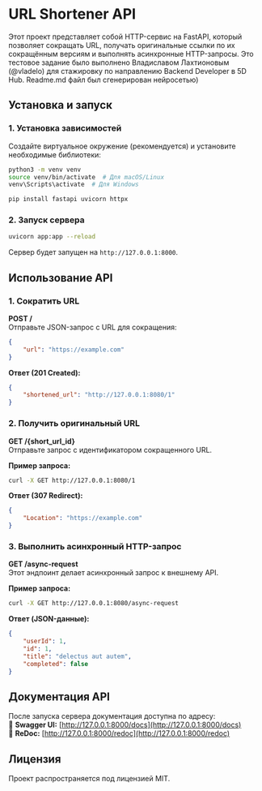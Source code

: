 # URL Shortener API

Этот проект представляет собой HTTP-сервис на FastAPI, который позволяет сокращать URL, получать оригинальные ссылки по их сокращённым версиям и выполнять асинхронные HTTP-запросы. Это тестовое задание было выполнено Владиславом Лахтионовым (@vladelo) для стажировку по направлению Backend Developer в 5D Hub. Readme.md файл был сгенерирован нейросетью)

## Установка и запуск

### 1. Установка зависимостей
Создайте виртуальное окружение (рекомендуется) и установите необходимые библиотеки:

```bash
python3 -m venv venv
source venv/bin/activate  # Для macOS/Linux
venv\Scripts\activate  # Для Windows

pip install fastapi uvicorn httpx
```

### 2. Запуск сервера
```bash
uvicorn app:app --reload
```
Сервер будет запущен на `http://127.0.0.1:8000`.

## Использование API

### 1. Сократить URL
**POST /**  
Отправьте JSON-запрос с URL для сокращения:

```json
{
    "url": "https://example.com"
}
```

**Ответ (201 Created):**
```json
{
    "shortened_url": "http://127.0.0.1:8080/1"
}
```

### 2. Получить оригинальный URL
**GET /{short_url_id}**  
Отправьте запрос с идентификатором сокращенного URL.

**Пример запроса:**
```bash
curl -X GET http://127.0.0.1:8080/1
```

**Ответ (307 Redirect):**
```json
{
    "Location": "https://example.com"
}
```

### 3. Выполнить асинхронный HTTP-запрос
**GET /async-request**  
Этот эндпоинт делает асинхронный запрос к внешнему API.

**Пример запроса:**
```bash
curl -X GET http://127.0.0.1:8080/async-request
```

**Ответ (JSON-данные):**
```json
{
    "userId": 1,
    "id": 1,
    "title": "delectus aut autem",
    "completed": false
}
```

## Документация API
После запуска сервера документация доступна по адресу:  
📄 **Swagger UI:** [http://127.0.0.1:8000/docs](http://127.0.0.1:8000/docs)  
📄 **ReDoc:** [http://127.0.0.1:8000/redoc](http://127.0.0.1:8000/redoc)

## Лицензия
Проект распространяется под лицензией MIT.
